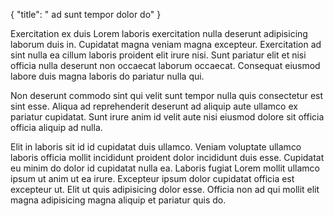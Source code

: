 {
  "title": " ad sunt tempor dolor do"
}

Exercitation ex duis Lorem laboris exercitation nulla deserunt adipisicing laborum duis in. Cupidatat magna veniam magna excepteur. Exercitation ad sint nulla ea cillum laboris proident elit irure nisi. Sunt pariatur elit et nisi officia nulla deserunt non occaecat laborum occaecat. Consequat eiusmod labore duis magna laboris do pariatur nulla qui.

Non deserunt commodo sint qui velit sunt tempor nulla quis consectetur est sint esse. Aliqua ad reprehenderit deserunt ad aliquip aute ullamco ex pariatur cupidatat. Sunt irure anim id velit aute nisi eiusmod dolore sit officia officia aliquip ad nulla.

Elit in laboris sit id id cupidatat duis ullamco. Veniam voluptate ullamco laboris officia mollit incididunt proident dolor incididunt duis esse. Cupidatat eu minim do dolor id cupidatat nulla ea. Laboris fugiat Lorem mollit ullamco ipsum ut anim ut ea irure. Excepteur ipsum dolor cupidatat officia est excepteur ut. Elit ut quis adipisicing dolor esse. Officia non ad qui mollit elit magna adipisicing magna aliquip et pariatur quis do.